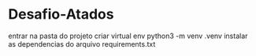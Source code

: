 # Desafio-Atados
entrar na pasta do projeto
criar virtual env
python3 -m venv .venv
instalar as dependencias do arquivo requirements.txt
